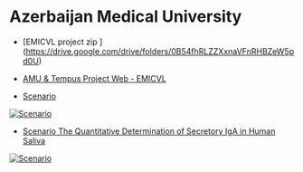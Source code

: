 Azerbaijan Medical University 
==

* [EMICVL project zip ] (https://drive.google.com/drive/folders/0B54fhRLZZXxnaVFnRHBZeW5pd0U)

* [AMU & Tempus Project Web - EMICVL](https://sites.google.com/site/engemicvl/home)
* [Scenario](https://youtu.be/yIoH5S3m-IY)

[![Scenario](http://img.youtube.com/vi/VEdFXI6a9dk/0.jpg)](https://youtu.be/yIoH5S3m-IY)

 * [Scenario The Quantitative Determination of Secretory IgA in Human Saliva](https://youtu.be/YJpdz0lOyWk)
 
[![Scenario](https://lh3.googleusercontent.com/-L6rx6Kj54iU/V0V4fI7gI3I/AAAAAAAAAGw/HIWPdEKD4EQvWO0z32IS1bz_0SPa4zByACKgB/s200/Removes%2Bthe%2Bcontenets.jpg)](https://youtu.be/YJpdz0lOyWk)
